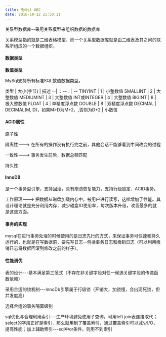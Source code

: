 ```yaml
---
title: MySql ABC
date: 2016-10-12 21:50:11
---
```

关系型数据库--采用关系模型来组织数据的数据库

关系模型指的就是二维表格模型，而一个关系型数据库就是由二维表及其之间的联系所组成的一个数据组织。

#### 数据类型
**数值类型**

MySql支持所有标准SQL数值数据类型。

 类型 | 大小(字节) | 描述 
 --| ：--：| --
 TINYINT | 1 | 小整数值 
 SMALLINT | 2 | 大整数值 
 MEDIUMINT | 3 | 大整数值 
 INT或INTEGER | 4 | 大整数值 
 BIGINT | 8 | 极大整数值 
 FLOAT | 4 | 单精度浮点数 
 DOUBLE | 8 | 双精度浮点数 
 DECIMAL | DECIMAL(M, D)，如果M>D为M+2，,否则为D+2 | 小数值 

#### ACID属性
原子性

隔离性---> 在所有的操作没有执行完之前，其他会话不能够看到中间改变的过程

一致性---> 事务发生前后，数据总额匹配

持久性

#### InnoDB
是一个事务型引擎，支持回滚，具有崩溃恢复能力，支持行级锁定、ACID事务。

工作原理---> 把数据从磁盘加载内存中，被用户进行读写，这样增加了性能。其设计理论就是充分利用内存，减少磁盘IO使用率，每次版本升级，改善最多的就是这些方面。

#### 事务的实现
mysql在进行事务处理的时候使用的是日志先行的方式，来保证事务可快速和持久运行的，也就是在写数据前，要先写日志--包括事务日志和撤销日志（可以利用撤销日志将数据回滚到修改之前的样子）。

#### 性能调优
表的设计---基本满足第三范式（不存在非关键字段对任一候选关键字段的传递函数依赖）

采用合适的锁机制---InnoDb引擎属于行级锁（开销大，加锁慢，会出现死锁，但并发度高）

选择合适的事务隔离级别

sql优化与合理利用索引---生产环境避免使用子查询，可用left join表连接取代；select的字段正好是索引，那么就用到了覆盖索引，通过覆盖索引可以减少I/O，提高性能；加上辅助索引---sql中or条件，则用不到索引
